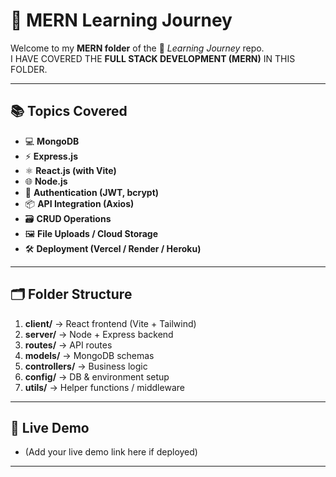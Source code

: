 # 🚀 MERN Learning Journey

Welcome to my **MERN folder** of the 🌟 *Learning Journey* repo.  
I HAVE COVERED THE **FULL STACK DEVELOPMENT (MERN)** IN THIS FOLDER.

---

## 📚 Topics Covered  

- 💻 **MongoDB**  
- ⚡ **Express.js**  
- ⚛️ **React.js (with Vite)**  
- 🌐 **Node.js**  
- 🔐 **Authentication (JWT, bcrypt)**  
- 📦 **API Integration (Axios)**  
- 🗃️ **CRUD Operations**  
- 🖼️ **File Uploads / Cloud Storage**  
- 🛠️ **Deployment (Vercel / Render / Heroku)**  

---

## 🗂️ Folder Structure  

1. **client/** → React frontend (Vite + Tailwind)  
2. **server/** → Node + Express backend  
3. **routes/** → API routes  
4. **models/** → MongoDB schemas  
5. **controllers/** → Business logic  
6. **config/** → DB & environment setup  
7. **utils/** → Helper functions / middleware  

---

## 🔗 Live Demo  

- (Add your live demo link here if deployed)

---

